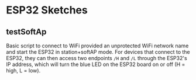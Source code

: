 # ESP32 Sketches

## testSoftAp

Basic script to connect to WiFi provided an unprotected WiFi network name and start the ESP32 in station+softAP mode. For devices that connect to the ESP32, they can then access two endpoints `/H` and `/L` through the ESP32's IP address, which will turn the blue LED on the ESP32 board on or off (H = high, L = low).
